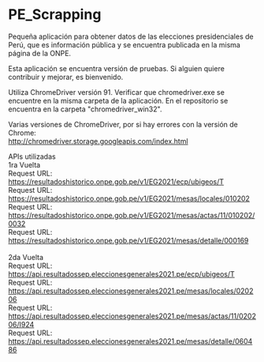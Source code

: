 # PE_Scrapping
Pequeña aplicación para obtener datos de las elecciones presidenciales de Perú, que es información pública y se encuentra publicada en la misma página de la ONPE.

Esta aplicación se encuentra versión de pruebas. Si alguien quiere contribuir y mejorar, es bienvenido.

Utiliza ChromeDriver versión 91. Verificar que chromedriver.exe se encuentre en la misma carpeta de la aplicación.
En el repositorio se encuentra en la carpeta "chromedriver_win32".

Varias versiones de ChromeDriver, por si hay errores con la versión de Chrome:<br />
http://chromedriver.storage.googleapis.com/index.html

APIs utilizadas<br />
1ra Vuelta<br />
Request URL: https://resultadoshistorico.onpe.gob.pe/v1/EG2021/ecp/ubigeos/T<br />
Request URL: https://resultadoshistorico.onpe.gob.pe/v1/EG2021/mesas/locales/010202<br />
Request URL: https://resultadoshistorico.onpe.gob.pe/v1/EG2021/mesas/actas/11/010202/0032<br />
Request URL: https://resultadoshistorico.onpe.gob.pe/v1/EG2021/mesas/detalle/000169<br />
<br />
2da Vuelta<br />
Request URL: https://api.resultadossep.eleccionesgenerales2021.pe/ecp/ubigeos/T<br />
Request URL: https://api.resultadossep.eleccionesgenerales2021.pe/mesas/locales/020206<br />
Request URL: https://api.resultadossep.eleccionesgenerales2021.pe/mesas/actas/11/020206/I924<br />
Request URL: https://api.resultadossep.eleccionesgenerales2021.pe/mesas/detalle/060486<br />
